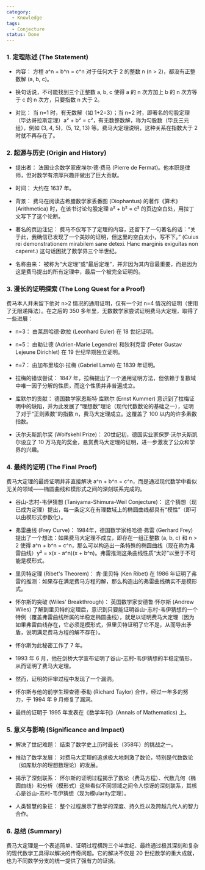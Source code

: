 ```yaml
---
category:
  - Knowledge
tags:
  - Conjecture
status: Done
---
```

### 1. 定理陈述 (The Statement)

- 内容： 方程 a^n + b^n = c^n 对于任何大于 2 的整数 n (n > 2)，都没有正整数解 (a, b, c)。
    

- 换句话说，不可能找到三个正整数 a, b, c 使得 a 的 n 次方加上 b 的 n 次方等于 c 的 n 次方，只要指数 n 大于 2。
    

- 对比： 当 n=1 时，有无数解（如 1+2=3）；当 n=2 时，即著名的勾股定理（毕达哥拉斯定理）a² + b² = c²，有无数整数解，称为勾股数（毕氏三元组），例如 (3, 4, 5)，(5, 12, 13) 等。费马大定理说明，这种关系在指数大于 2 时就不再存在了。
    

### 2. 起源与历史 (Origin and History)

- 提出者： 法国业余数学家皮埃尔·德·费马 (Pierre de Fermat)。他本职是律师，但对数学有浓厚兴趣并做出了巨大贡献。
    
- 时间： 大约在 1637 年。
    
- 背景： 费马在阅读古希腊数学家丢番图 (Diophantus) 的著作《算术》(Arithmetica) 时，在该书讨论勾股定理 a² + b² = c² 的页边空白处，用拉丁文写下了这个论断。
    
- 著名的页边注记： 费马不仅写下了定理的内容，还留下了一句著名的话：“关于此，我确信已发现了一个美妙的证明，但这里的空白太小，写不下。” (Cuius rei demonstrationem mirabilem sane detexi. Hanc marginis exiguitas non caperet.) 这句话困扰了数学界三个半世纪。
    
- 名称由来： 被称为“大定理”或“最后定理”，并非因为其内容最重要，而是因为这是费马提出的所有定理中，最后一个被完全证明的。
    

### 3. 漫长的证明探索 (The Long Quest for a Proof)

费马本人并未留下他对 n>2 情况的通用证明，仅有一个对 n=4 情况的证明（使用了无限递降法）。在之后的 350 多年里，无数数学家尝试证明费马大定理，取得了一些进展：

- n=3： 由莱昂哈德·欧拉 (Leonhard Euler) 在 18 世纪证明。
    
- n=5： 由勒让德 (Adrien-Marie Legendre) 和狄利克雷 (Peter Gustav Lejeune Dirichlet) 在 19 世纪早期独立证明。
    
- n=7： 由加布里埃尔·拉梅 (Gabriel Lamé) 在 1839 年证明。
    
- 拉梅的错误尝试： 1847 年，拉梅提出了一个通用证明方法，但依赖于复数域中唯一因子分解的性质，而这个性质并非普遍成立。
    
- 库默尔的贡献： 德国数学家恩斯特·库默尔 (Ernst Kummer) 意识到了拉梅证明中的缺陷，并为此发展了“理想数”理论（现代代数数论的基础之一），证明了对于“正则素数”的指数 n，费马大定理成立。这覆盖了 100 以内的许多素数指数。
    
- 沃尔夫斯凯尔奖 (Wolfskehl Prize)： 20世纪初，德国实业家保罗·沃尔夫斯凯尔设立了 10 万马克的奖金，悬赏费马大定理的证明，进一步激发了公众和学界的兴趣。
    

### 4. 最终的证明 (The Final Proof)

费马大定理的最终证明并非直接解决 a^n + b^n = c^n，而是通过现代数学中看似无关的领域——椭圆曲线和模形式之间的深刻联系完成的。

- 谷山-志村-韦伊猜想 (Taniyama-Shimura-Weil Conjecture)： 这个猜想（现已成为定理）提出，每一条定义在有理数域上的椭圆曲线都具有“模性”（即可以由模形式参数化）。
    
- 弗雷曲线 (Frey Curve)： 1984年，德国数学家格哈德·弗雷 (Gerhard Frey) 提出了一个想法：如果费马大定理不成立，即存在一组正整数 (a, b, c) 和 n > 2 使得 a^n + b^n = c^n，那么可以构造出一条特殊的椭圆曲线（现在称为弗雷曲线）y² = x(x - a^n)(x + b^n)。弗雷推测这条曲线性质“太好”以至于不可能是模形式。
    
- 里贝特定理 (Ribet's Theorem)： 肯·里贝特 (Ken Ribet) 在 1986 年证明了弗雷的推测：如果存在满足费马方程的解，那么构造出的弗雷曲线确实不是模形式。
    
- 怀尔斯的突破 (Wiles' Breakthrough)： 英国数学家安德鲁·怀尔斯 (Andrew Wiles) 了解到里贝特的定理后，意识到只要能证明谷山-志村-韦伊猜想的一个特例（覆盖弗雷曲线所属的半稳定椭圆曲线），就足以证明费马大定理（因为如果弗雷曲线存在，它必须是模形式，但里贝特证明了它不是，从而导出矛盾，说明满足费马方程的解不存在）。
    

- 怀尔斯为此秘密工作了 7 年。
    
- 1993 年 6 月，他在剑桥大学宣布证明了谷山-志村-韦伊猜想的半稳定情形，从而证明了费马大定理。
    
- 然而，证明的评审过程中发现了一个漏洞。
    
- 怀尔斯与他的前学生理查德·泰勒 (Richard Taylor) 合作，经过一年多的努力，于 1994 年 9 月修复了漏洞。
    
- 最终的证明于 1995 年发表在《数学年刊》(Annals of Mathematics) 上。
    

### 5. 意义与影响 (Significance and Impact)

- 解决了世纪难题： 结束了数学史上历时最长（358年）的挑战之一。
    
- 推动了数学发展： 对费马大定理的追求极大地刺激了数论，特别是代数数论（如库默尔的理想数理论）的发展。
    
- 揭示了深刻联系： 怀尔斯的证明过程揭示了数论（费马方程）、代数几何（椭圆曲线）和分析（模形式）这些看似不同领域之间令人惊讶的深刻联系，其核心是谷山-志村-韦伊猜想（现为模ularity定理）。
    
- 人类智慧的象征： 整个过程展示了数学的深度、持久性以及跨越几代人的智力合作。
    

### 6. 总结 (Summary)

费马大定理是一个表述简单、证明过程横跨三个半世纪、最终通过极其深刻和复杂的现代数学工具得以解决的传奇问题。它的解决不仅是 20 世纪数学的重大成就，也为不同数学分支的统一提供了强有力的证据。
